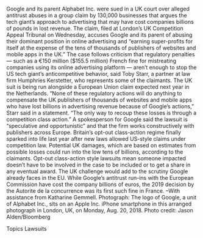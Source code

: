 Google and its parent Alphabet Inc. were sued in a UK court over alleged antitrust abuses in a group claim by 130,000 businesses that argues the tech giant’s approach to advertising that may have cost companies billions of pounds in lost revenue.
The claim, filed at London’s UK Competition Appeal Tribunal on Wednesday, accuses Google and its parent of abusing their dominant position in online advertising and “earning super-profits for itself at the expense of the tens of thousands of publishers of websites and mobile apps in the UK.”
The case follows criticism that regulatory penalties — such as a €150 million ($155.5 million) French fine for mistreating companies using its online advertising platform — aren’t enough to stop the US tech giant’s anticompetitive behavior, said Toby Starr, a partner at law firm Humphries Kerstetter, who represents some of the claimants. The UK suit is being run alongside a European Union claim expected next year in the Netherlands.
“None of these regulatory actions will do anything to compensate the UK publishers of thousands of websites and mobile apps who have lost billions in advertising revenue because of Google’s actions,” Starr said in a statement. “The only way to recoup these losses is through a competition class action.”
A spokesperson for Google said the lawsuit is “speculative and opportunistic” and that the firm works constructively with publishers across Europe.
Britain’s opt-out class-action regime finally sparked into life last year after new laws allowed US-style claims under competition law. Potential UK damages, which are based on estimates from possible losses could run into the low tens of billions, according to the claimants.
Opt-out class-action style lawsuits mean someone impacted doesn’t have to be involved in the case to be included or to get a share in any eventual award.
The UK challenge would add to the scrutiny Google already faces in the EU. While Google’s antitrust run-ins with the European Commission have cost the company billions of euros, the 2019 decision by the Autorite de la concurrence was its first such fine in France.
–With assistance from Katharine Gemmell.
Photograph: The logo of Google, a unit of Alphabet Inc., sits on an Apple Inc. iPhone smartphone in this arranged photograph in London, UK, on Monday, Aug. 20, 2018. Photo credit: Jason Alden/Bloomberg

Topics
Lawsuits
